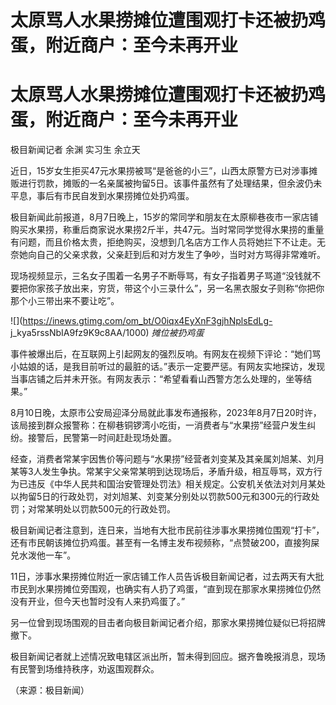 # 太原骂人水果捞摊位遭围观打卡还被扔鸡蛋，附近商户：至今未再开业

# 太原骂人水果捞摊位遭围观打卡还被扔鸡蛋，附近商户：至今未再开业

极目新闻记者 余渊 实习生 余立天

近日，15岁女生拒买47元水果捞被骂“是爸爸的小三”，山西太原警方已对涉事摊贩进行罚款，摊贩的一名亲属被拘留5日。该事件虽然有了处理结果，但余波仍未平息，事后有市民自发到水果捞摊位处扔鸡蛋。

极目新闻此前报道，8月7日晚上，15岁的常同学和朋友在太原柳巷夜市一家店铺购买水果捞，称重后商家说水果捞2斤半，共47元。当时常同学觉得水果捞的重量有问题，而且价格太贵，拒绝购买，没想到几名店方工作人员将她拦下不让走。无奈她向自己的父亲求救，父亲赶到后和对方发生了争吵，当时对方骂得非常难听。

现场视频显示，三名女子围着一名男子不断辱骂，有女子指着男子骂道“没钱就不要把你家孩子放出来，穷货，带这个小三录什么”，另一名黑衣服女子则称“你把你那个小三带出来不要让吃”。

![](https://inews.gtimg.com/om_bt/O0iqx4EyXnF3gjhNplsEdLg-
j_kya5rssNbIA9fz9K9c8AA/1000) _摊位被扔鸡蛋_

事件被爆出后，在互联网上引起网友的强烈反响。有网友在视频下评论：“她们骂小姑娘的话，是我目前听过的最脏的话。”表示一定要严惩。有网友实地探访，发现当事店铺之后并未开张。有网友表示：“希望看看山西警方怎么处理的，坐等结果。”

8月10日晚，太原市公安局迎泽分局就此事发布通报称，2023年8月7日20时许，该局接到群众报警称：在柳巷铜锣湾小吃街，一消费者与“水果捞”经营户发生纠纷。接警后，民警第一时间赶赴现场处置。

经查，消费者常某宇因售价等问题与“水果捞”经营者刘变某及其亲属刘旭某、刘月某等3人发生争执。常某宇父亲常某明到达现场后，矛盾升级，相互辱骂，双方行为已违反《中华人民共和国治安管理处罚法》相关规定。公安机关依法对刘月某处以拘留5日的行政处罚，对刘旭某、刘变某分别处以罚款500元和300元的行政处罚；对常某明处以罚款500元的行政处罚。

极目新闻记者注意到，连日来，当地有大批市民前往涉事水果捞摊位围观“打卡”，还有市民朝该摊位扔鸡蛋。甚至有一名博主发布视频称，“点赞破200，直接狗屎兑水泼他一车”。

11日，涉事水果捞摊位附近一家店铺工作人员告诉极目新闻记者，过去两天有大批市民到水果捞摊位旁围观，也确实有人扔了鸡蛋，“直到现在那家水果捞摊位仍然没有开业，但今天也暂时没有人来扔鸡蛋了。”

另一位曾到现场围观的目击者向极目新闻记者介绍，那家水果捞摊位疑似已将招牌撤下。

极目新闻记者就上述情况致电辖区派出所，暂未得到回应。据齐鲁晚报消息，现场有民警到场维持秩序，劝返围观群众。

（来源：极目新闻）

